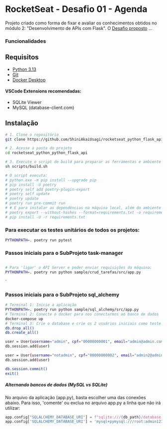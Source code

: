 # RocketSeat - Desafio 01 - Agenda

Projeto criado como forma de fixar e avaliar os conhecimentos obtidos no módulo 2: "Desenvolvimento de APIs com Flask".
O [Desafio proposto](Desafio02.txt) ...

### Funcionalidades


## Requisitos

- [Python 3.13](https://www.python.org/downloads/)
- [Git](https://git-scm.com/downloads)
- [Docker Desktop](https://docs.docker.com/desktop/)

#### VSCode Extensions recomendadas:
- SQLite Viewer
- MySQL (database-client.com)

## Instalação

```bash
# 1. Clone o repositório
git clone https://github.com/ShiniAkaiUsagi/rocketseat_python_flask_api.git

# 2. Acesse a pasta do projeto
cd rocketseat_python_python_flask_api

# 3. Execute o script de build para preparar as ferramentas e ambiente
sh scripts/build.sh

# O script executa:
# python.exe -m pip install --upgrade pip
# pip install -U poetry
# poetry self add poetry-plugin-export
# poetry self update
# poetry update
# poetry run pre-commit run
# # E para instalar as dependências na máquina local, além do ambiente virtual:
# poetry export --without-hashes --format=requirements.txt -o requirements.txt
# pip install -U -r requirements.txt

```

### Para executar os testes unitários de todos os projetos:
```bash
PYTHONPATH=. poetry run pytest
```

### Passos iniciais para o SubProjeto task-manager
```bash

# Para 'ligar' o API Server e poder enviar requisições da máquina:
PYTHONPATH=. poetry run python sample/crud_tarefas/src/app.py
```
`


### Passos iniciais para o SubProjeto sql_alchemy
```bash
# Terminal 1: Inicie a aplicação
PYTHONPATH=. poetry run python sample/sql_alchemy/src/app.py
# Terminal 2: Conecte o docker para nos conectarmos ao banco de dados
docker-compose up
# Terminal 3: Crie o database e crie os 2 usuários iniciais como teste
db.drop_all()
db.create_all()

user = User(username="admin", cpf="00000000001", email="admin@admin.com", password="12345", role="admin")
db.session.add(user)

user = User(username="notadmin", cpf="00000000002", email="admin2@admin.com", password="12345", role="user")
db.session.add(user)

db.session.commit()
exit()
```

##### Alternando bancos de dados (MySQL vs SQLite)
No arquivo da aplicação (app.py), basta escolher uma das conexões abaixo.
Para isso, 'comente' ou exclua no arquivo app.py a linha que não irá utilizar:

```python
app.config["SQLALCHEMY_DATABASE_URI"] = f"sqlite:///{db_path}/database.db"
app.config['SQLALCHEMY_DATABASE_URI'] = 'mysql+pymysql:///root:admin123@127.0.0.1:3306/flask-crud'
```